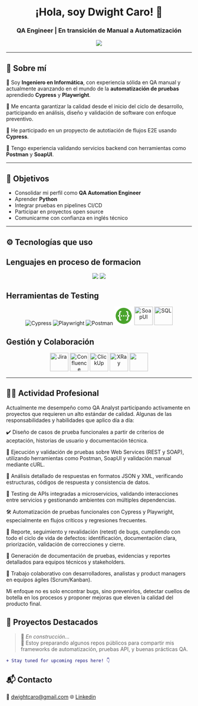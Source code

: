 <h1 align="center">¡Hola, soy Dwight Caro! 👋</h1>
<h3 align="center">QA Engineer | En transición de Manual a Automatización</h3>

<p align="center">
  <img src="https://media.giphy.com/media/L8K62iTDkzGX6/giphy.gif" width="200" />
</p>

---

## 🧠 Sobre mí

💬 Soy **Ingeniero en Informática**, con experiencia sólida en QA manual y actualmente avanzando en el mundo de la **automatización de pruebas** aprendiedo **Cypress** y **Playwright**.

🚀 Me encanta garantizar la calidad desde el inicio del ciclo de desarrollo, participando en análisis, diseño y validación de software con enfoque preventivo.  

🔁 He participado en un propyecto de autotiación de flujos E2E usando **Cypress**.

🔧 Tengo experiencia validando servicios backend con herramientas como **Postman** y **SoapUI**.

---

## 🎯 Objetivos

- Consolidar mi perfil como **QA Automation Engineer**
- Aprender **Python**
- Integrar pruebas en pipelines CI/CD
- Participar en proyectos open source
- Comunicarme con confianza en inglés técnico

---

## ⚙️ Tecnologías que uso

## Lenguajes en proceso de formacion

<p align="center">
  <img src="https://cdn.jsdelivr.net/gh/devicons/devicon/icons/javascript/javascript-original.svg" width="50" />
  <img src="/dwightcaro/Python-logo-notext.svg.png" width="50" />
</p>

## Herramientas de Testing

<p align="center">
  <img src="https://avatars.githubusercontent.com/u/8908513?s=200&v=4" title="Cypress" width="50"/>
  <img src="https://playwright.dev/img/playwright-logo.svg" title="Playwright" width="50"/>
  <img src="/dwightcaro/postman-icon.svg" title="Postman" widht="50" height="50"/>
  <img src="./images/swagger-icon-2048x2048-563qbzey.png" title="Swagger" width="50"/>
  <img src="/dwightcaro/657-6574406_soapui-soap-ui-logo-png-transparent-png.png" title="SoapUI" width="50" height="50"/>
  <img src="/dwightcaro/Sql_data_base_with_logo.svg.png" title="SQL" width="50" height="50"/>
</p>

## Gestión y Colaboración

<p align="center">
  <img src="/dwightcaro/jira-1.svg" title="Jira" width="50" height="50"/>
  <img src="/dwightcaro/confluence.svg" title="Confluence" width="50" height="50"/>
  <img src="/dwightcaro/ClickUp-Emblem.png" title="ClickUp" width="50" height="50"/>
  <img src="/dwightcaro/aa33e529-8aa6-4690-8b81-3426a55a0fa9_Xblend_logo (1).webp" title="XRay" width="50" height="50"/>
  <img src="/dwightcaro/Octicons-mark-github.svg" width="50" height="50"/>
</p>

---

## 👨‍💻 Actividad Profesional
Actualmente me desempeño como QA Analyst participando activamente en proyectos que requieren un alto estándar de calidad. Algunas de las responsabilidades y habilidades que aplico día a día:

✔️ Diseño de casos de prueba funcionales a partir de criterios de aceptación, historias de usuario y documentación técnica.

🧪 Ejecución y validación de pruebas sobre Web Services (REST y SOAP), utilizando herramientas como Postman, SoapUI y validación manual mediante cURL.

🧾 Análisis detallado de respuestas en formatos JSON y XML, verificando estructuras, códigos de respuesta y consistencia de datos.

🔗 Testing de APIs integradas a microservicios, validando interacciones entre servicios y gestionando ambientes con múltiples dependencias.

🛠️ Automatización de pruebas funcionales con Cypress y Playwright, especialmente en flujos críticos y regresiones frecuentes.

🐛 Reporte, seguimiento y revalidación (retest) de bugs, cumpliendo con todo el ciclo de vida de defectos: identificación, documentación clara, priorización, validación de correcciones y cierre.

📄 Generación de documentación de pruebas, evidencias y reportes detallados para equipos técnicos y stakeholders.

🧩 Trabajo colaborativo con desarrolladores, analistas y product managers en equipos ágiles (Scrum/Kanban).

Mi enfoque no es solo encontrar bugs, sino prevenirlos, detectar cuellos de botella en los procesos y proponer mejoras que eleven la calidad del producto final.

## 📂 Proyectos Destacados

> 🔧 *En construcción...*  
> 🚧 Estoy preparando algunos repos públicos para compartir mis frameworks de automatización, pruebas API, y buenas prácticas QA.

```diff
+ Stay tuned for upcoming repos here! 👇
```
## 📬 Contacto

📧 dwightcaro@gmail.com
🌐 [Linkedin](https://www.linkedin.com/in/dwightcaro/)
